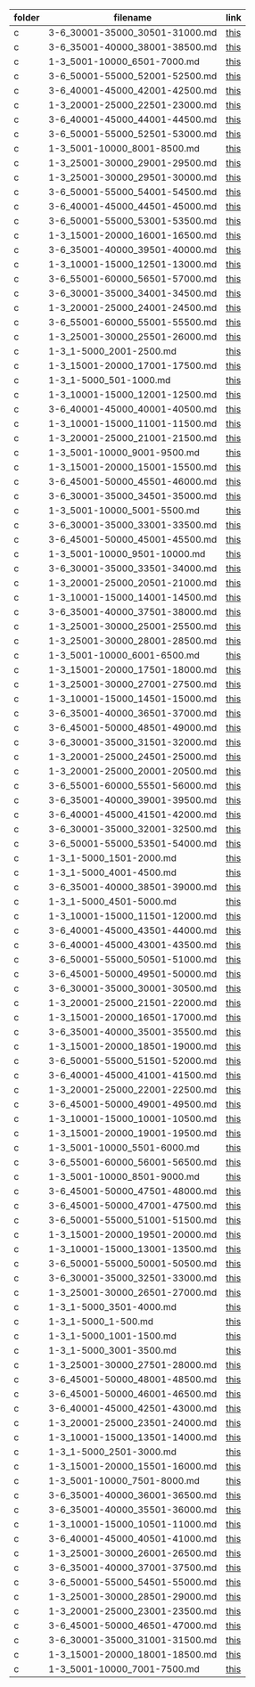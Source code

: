 | folder | filename | link |
|--------|----------|------|
|c|3-6_30001-35000_30501-31000.md|[this](https://github.com/dbchord/cdn/blob/master/_/c/3-6_30001-35000_30501-31000.md)|
|c|3-6_35001-40000_38001-38500.md|[this](https://github.com/dbchord/cdn/blob/master/_/c/3-6_35001-40000_38001-38500.md)|
|c|1-3_5001-10000_6501-7000.md|[this](https://github.com/dbchord/cdn/blob/master/_/c/1-3_5001-10000_6501-7000.md)|
|c|3-6_50001-55000_52001-52500.md|[this](https://github.com/dbchord/cdn/blob/master/_/c/3-6_50001-55000_52001-52500.md)|
|c|3-6_40001-45000_42001-42500.md|[this](https://github.com/dbchord/cdn/blob/master/_/c/3-6_40001-45000_42001-42500.md)|
|c|1-3_20001-25000_22501-23000.md|[this](https://github.com/dbchord/cdn/blob/master/_/c/1-3_20001-25000_22501-23000.md)|
|c|3-6_40001-45000_44001-44500.md|[this](https://github.com/dbchord/cdn/blob/master/_/c/3-6_40001-45000_44001-44500.md)|
|c|3-6_50001-55000_52501-53000.md|[this](https://github.com/dbchord/cdn/blob/master/_/c/3-6_50001-55000_52501-53000.md)|
|c|1-3_5001-10000_8001-8500.md|[this](https://github.com/dbchord/cdn/blob/master/_/c/1-3_5001-10000_8001-8500.md)|
|c|1-3_25001-30000_29001-29500.md|[this](https://github.com/dbchord/cdn/blob/master/_/c/1-3_25001-30000_29001-29500.md)|
|c|1-3_25001-30000_29501-30000.md|[this](https://github.com/dbchord/cdn/blob/master/_/c/1-3_25001-30000_29501-30000.md)|
|c|3-6_50001-55000_54001-54500.md|[this](https://github.com/dbchord/cdn/blob/master/_/c/3-6_50001-55000_54001-54500.md)|
|c|3-6_40001-45000_44501-45000.md|[this](https://github.com/dbchord/cdn/blob/master/_/c/3-6_40001-45000_44501-45000.md)|
|c|3-6_50001-55000_53001-53500.md|[this](https://github.com/dbchord/cdn/blob/master/_/c/3-6_50001-55000_53001-53500.md)|
|c|1-3_15001-20000_16001-16500.md|[this](https://github.com/dbchord/cdn/blob/master/_/c/1-3_15001-20000_16001-16500.md)|
|c|3-6_35001-40000_39501-40000.md|[this](https://github.com/dbchord/cdn/blob/master/_/c/3-6_35001-40000_39501-40000.md)|
|c|1-3_10001-15000_12501-13000.md|[this](https://github.com/dbchord/cdn/blob/master/_/c/1-3_10001-15000_12501-13000.md)|
|c|3-6_55001-60000_56501-57000.md|[this](https://github.com/dbchord/cdn/blob/master/_/c/3-6_55001-60000_56501-57000.md)|
|c|3-6_30001-35000_34001-34500.md|[this](https://github.com/dbchord/cdn/blob/master/_/c/3-6_30001-35000_34001-34500.md)|
|c|1-3_20001-25000_24001-24500.md|[this](https://github.com/dbchord/cdn/blob/master/_/c/1-3_20001-25000_24001-24500.md)|
|c|3-6_55001-60000_55001-55500.md|[this](https://github.com/dbchord/cdn/blob/master/_/c/3-6_55001-60000_55001-55500.md)|
|c|1-3_25001-30000_25501-26000.md|[this](https://github.com/dbchord/cdn/blob/master/_/c/1-3_25001-30000_25501-26000.md)|
|c|1-3_1-5000_2001-2500.md|[this](https://github.com/dbchord/cdn/blob/master/_/c/1-3_1-5000_2001-2500.md)|
|c|1-3_15001-20000_17001-17500.md|[this](https://github.com/dbchord/cdn/blob/master/_/c/1-3_15001-20000_17001-17500.md)|
|c|1-3_1-5000_501-1000.md|[this](https://github.com/dbchord/cdn/blob/master/_/c/1-3_1-5000_501-1000.md)|
|c|1-3_10001-15000_12001-12500.md|[this](https://github.com/dbchord/cdn/blob/master/_/c/1-3_10001-15000_12001-12500.md)|
|c|3-6_40001-45000_40001-40500.md|[this](https://github.com/dbchord/cdn/blob/master/_/c/3-6_40001-45000_40001-40500.md)|
|c|1-3_10001-15000_11001-11500.md|[this](https://github.com/dbchord/cdn/blob/master/_/c/1-3_10001-15000_11001-11500.md)|
|c|1-3_20001-25000_21001-21500.md|[this](https://github.com/dbchord/cdn/blob/master/_/c/1-3_20001-25000_21001-21500.md)|
|c|1-3_5001-10000_9001-9500.md|[this](https://github.com/dbchord/cdn/blob/master/_/c/1-3_5001-10000_9001-9500.md)|
|c|1-3_15001-20000_15001-15500.md|[this](https://github.com/dbchord/cdn/blob/master/_/c/1-3_15001-20000_15001-15500.md)|
|c|3-6_45001-50000_45501-46000.md|[this](https://github.com/dbchord/cdn/blob/master/_/c/3-6_45001-50000_45501-46000.md)|
|c|3-6_30001-35000_34501-35000.md|[this](https://github.com/dbchord/cdn/blob/master/_/c/3-6_30001-35000_34501-35000.md)|
|c|1-3_5001-10000_5001-5500.md|[this](https://github.com/dbchord/cdn/blob/master/_/c/1-3_5001-10000_5001-5500.md)|
|c|3-6_30001-35000_33001-33500.md|[this](https://github.com/dbchord/cdn/blob/master/_/c/3-6_30001-35000_33001-33500.md)|
|c|3-6_45001-50000_45001-45500.md|[this](https://github.com/dbchord/cdn/blob/master/_/c/3-6_45001-50000_45001-45500.md)|
|c|1-3_5001-10000_9501-10000.md|[this](https://github.com/dbchord/cdn/blob/master/_/c/1-3_5001-10000_9501-10000.md)|
|c|3-6_30001-35000_33501-34000.md|[this](https://github.com/dbchord/cdn/blob/master/_/c/3-6_30001-35000_33501-34000.md)|
|c|1-3_20001-25000_20501-21000.md|[this](https://github.com/dbchord/cdn/blob/master/_/c/1-3_20001-25000_20501-21000.md)|
|c|1-3_10001-15000_14001-14500.md|[this](https://github.com/dbchord/cdn/blob/master/_/c/1-3_10001-15000_14001-14500.md)|
|c|3-6_35001-40000_37501-38000.md|[this](https://github.com/dbchord/cdn/blob/master/_/c/3-6_35001-40000_37501-38000.md)|
|c|1-3_25001-30000_25001-25500.md|[this](https://github.com/dbchord/cdn/blob/master/_/c/1-3_25001-30000_25001-25500.md)|
|c|1-3_25001-30000_28001-28500.md|[this](https://github.com/dbchord/cdn/blob/master/_/c/1-3_25001-30000_28001-28500.md)|
|c|1-3_5001-10000_6001-6500.md|[this](https://github.com/dbchord/cdn/blob/master/_/c/1-3_5001-10000_6001-6500.md)|
|c|1-3_15001-20000_17501-18000.md|[this](https://github.com/dbchord/cdn/blob/master/_/c/1-3_15001-20000_17501-18000.md)|
|c|1-3_25001-30000_27001-27500.md|[this](https://github.com/dbchord/cdn/blob/master/_/c/1-3_25001-30000_27001-27500.md)|
|c|1-3_10001-15000_14501-15000.md|[this](https://github.com/dbchord/cdn/blob/master/_/c/1-3_10001-15000_14501-15000.md)|
|c|3-6_35001-40000_36501-37000.md|[this](https://github.com/dbchord/cdn/blob/master/_/c/3-6_35001-40000_36501-37000.md)|
|c|3-6_45001-50000_48501-49000.md|[this](https://github.com/dbchord/cdn/blob/master/_/c/3-6_45001-50000_48501-49000.md)|
|c|3-6_30001-35000_31501-32000.md|[this](https://github.com/dbchord/cdn/blob/master/_/c/3-6_30001-35000_31501-32000.md)|
|c|1-3_20001-25000_24501-25000.md|[this](https://github.com/dbchord/cdn/blob/master/_/c/1-3_20001-25000_24501-25000.md)|
|c|1-3_20001-25000_20001-20500.md|[this](https://github.com/dbchord/cdn/blob/master/_/c/1-3_20001-25000_20001-20500.md)|
|c|3-6_55001-60000_55501-56000.md|[this](https://github.com/dbchord/cdn/blob/master/_/c/3-6_55001-60000_55501-56000.md)|
|c|3-6_35001-40000_39001-39500.md|[this](https://github.com/dbchord/cdn/blob/master/_/c/3-6_35001-40000_39001-39500.md)|
|c|3-6_40001-45000_41501-42000.md|[this](https://github.com/dbchord/cdn/blob/master/_/c/3-6_40001-45000_41501-42000.md)|
|c|3-6_30001-35000_32001-32500.md|[this](https://github.com/dbchord/cdn/blob/master/_/c/3-6_30001-35000_32001-32500.md)|
|c|3-6_50001-55000_53501-54000.md|[this](https://github.com/dbchord/cdn/blob/master/_/c/3-6_50001-55000_53501-54000.md)|
|c|1-3_1-5000_1501-2000.md|[this](https://github.com/dbchord/cdn/blob/master/_/c/1-3_1-5000_1501-2000.md)|
|c|1-3_1-5000_4001-4500.md|[this](https://github.com/dbchord/cdn/blob/master/_/c/1-3_1-5000_4001-4500.md)|
|c|3-6_35001-40000_38501-39000.md|[this](https://github.com/dbchord/cdn/blob/master/_/c/3-6_35001-40000_38501-39000.md)|
|c|1-3_1-5000_4501-5000.md|[this](https://github.com/dbchord/cdn/blob/master/_/c/1-3_1-5000_4501-5000.md)|
|c|1-3_10001-15000_11501-12000.md|[this](https://github.com/dbchord/cdn/blob/master/_/c/1-3_10001-15000_11501-12000.md)|
|c|3-6_40001-45000_43501-44000.md|[this](https://github.com/dbchord/cdn/blob/master/_/c/3-6_40001-45000_43501-44000.md)|
|c|3-6_40001-45000_43001-43500.md|[this](https://github.com/dbchord/cdn/blob/master/_/c/3-6_40001-45000_43001-43500.md)|
|c|3-6_50001-55000_50501-51000.md|[this](https://github.com/dbchord/cdn/blob/master/_/c/3-6_50001-55000_50501-51000.md)|
|c|3-6_45001-50000_49501-50000.md|[this](https://github.com/dbchord/cdn/blob/master/_/c/3-6_45001-50000_49501-50000.md)|
|c|3-6_30001-35000_30001-30500.md|[this](https://github.com/dbchord/cdn/blob/master/_/c/3-6_30001-35000_30001-30500.md)|
|c|1-3_20001-25000_21501-22000.md|[this](https://github.com/dbchord/cdn/blob/master/_/c/1-3_20001-25000_21501-22000.md)|
|c|1-3_15001-20000_16501-17000.md|[this](https://github.com/dbchord/cdn/blob/master/_/c/1-3_15001-20000_16501-17000.md)|
|c|3-6_35001-40000_35001-35500.md|[this](https://github.com/dbchord/cdn/blob/master/_/c/3-6_35001-40000_35001-35500.md)|
|c|1-3_15001-20000_18501-19000.md|[this](https://github.com/dbchord/cdn/blob/master/_/c/1-3_15001-20000_18501-19000.md)|
|c|3-6_50001-55000_51501-52000.md|[this](https://github.com/dbchord/cdn/blob/master/_/c/3-6_50001-55000_51501-52000.md)|
|c|3-6_40001-45000_41001-41500.md|[this](https://github.com/dbchord/cdn/blob/master/_/c/3-6_40001-45000_41001-41500.md)|
|c|1-3_20001-25000_22001-22500.md|[this](https://github.com/dbchord/cdn/blob/master/_/c/1-3_20001-25000_22001-22500.md)|
|c|3-6_45001-50000_49001-49500.md|[this](https://github.com/dbchord/cdn/blob/master/_/c/3-6_45001-50000_49001-49500.md)|
|c|1-3_10001-15000_10001-10500.md|[this](https://github.com/dbchord/cdn/blob/master/_/c/1-3_10001-15000_10001-10500.md)|
|c|1-3_15001-20000_19001-19500.md|[this](https://github.com/dbchord/cdn/blob/master/_/c/1-3_15001-20000_19001-19500.md)|
|c|1-3_5001-10000_5501-6000.md|[this](https://github.com/dbchord/cdn/blob/master/_/c/1-3_5001-10000_5501-6000.md)|
|c|3-6_55001-60000_56001-56500.md|[this](https://github.com/dbchord/cdn/blob/master/_/c/3-6_55001-60000_56001-56500.md)|
|c|1-3_5001-10000_8501-9000.md|[this](https://github.com/dbchord/cdn/blob/master/_/c/1-3_5001-10000_8501-9000.md)|
|c|3-6_45001-50000_47501-48000.md|[this](https://github.com/dbchord/cdn/blob/master/_/c/3-6_45001-50000_47501-48000.md)|
|c|3-6_45001-50000_47001-47500.md|[this](https://github.com/dbchord/cdn/blob/master/_/c/3-6_45001-50000_47001-47500.md)|
|c|3-6_50001-55000_51001-51500.md|[this](https://github.com/dbchord/cdn/blob/master/_/c/3-6_50001-55000_51001-51500.md)|
|c|1-3_15001-20000_19501-20000.md|[this](https://github.com/dbchord/cdn/blob/master/_/c/1-3_15001-20000_19501-20000.md)|
|c|1-3_10001-15000_13001-13500.md|[this](https://github.com/dbchord/cdn/blob/master/_/c/1-3_10001-15000_13001-13500.md)|
|c|3-6_50001-55000_50001-50500.md|[this](https://github.com/dbchord/cdn/blob/master/_/c/3-6_50001-55000_50001-50500.md)|
|c|3-6_30001-35000_32501-33000.md|[this](https://github.com/dbchord/cdn/blob/master/_/c/3-6_30001-35000_32501-33000.md)|
|c|1-3_25001-30000_26501-27000.md|[this](https://github.com/dbchord/cdn/blob/master/_/c/1-3_25001-30000_26501-27000.md)|
|c|1-3_1-5000_3501-4000.md|[this](https://github.com/dbchord/cdn/blob/master/_/c/1-3_1-5000_3501-4000.md)|
|c|1-3_1-5000_1-500.md|[this](https://github.com/dbchord/cdn/blob/master/_/c/1-3_1-5000_1-500.md)|
|c|1-3_1-5000_1001-1500.md|[this](https://github.com/dbchord/cdn/blob/master/_/c/1-3_1-5000_1001-1500.md)|
|c|1-3_1-5000_3001-3500.md|[this](https://github.com/dbchord/cdn/blob/master/_/c/1-3_1-5000_3001-3500.md)|
|c|1-3_25001-30000_27501-28000.md|[this](https://github.com/dbchord/cdn/blob/master/_/c/1-3_25001-30000_27501-28000.md)|
|c|3-6_45001-50000_48001-48500.md|[this](https://github.com/dbchord/cdn/blob/master/_/c/3-6_45001-50000_48001-48500.md)|
|c|3-6_45001-50000_46001-46500.md|[this](https://github.com/dbchord/cdn/blob/master/_/c/3-6_45001-50000_46001-46500.md)|
|c|3-6_40001-45000_42501-43000.md|[this](https://github.com/dbchord/cdn/blob/master/_/c/3-6_40001-45000_42501-43000.md)|
|c|1-3_20001-25000_23501-24000.md|[this](https://github.com/dbchord/cdn/blob/master/_/c/1-3_20001-25000_23501-24000.md)|
|c|1-3_10001-15000_13501-14000.md|[this](https://github.com/dbchord/cdn/blob/master/_/c/1-3_10001-15000_13501-14000.md)|
|c|1-3_1-5000_2501-3000.md|[this](https://github.com/dbchord/cdn/blob/master/_/c/1-3_1-5000_2501-3000.md)|
|c|1-3_15001-20000_15501-16000.md|[this](https://github.com/dbchord/cdn/blob/master/_/c/1-3_15001-20000_15501-16000.md)|
|c|1-3_5001-10000_7501-8000.md|[this](https://github.com/dbchord/cdn/blob/master/_/c/1-3_5001-10000_7501-8000.md)|
|c|3-6_35001-40000_36001-36500.md|[this](https://github.com/dbchord/cdn/blob/master/_/c/3-6_35001-40000_36001-36500.md)|
|c|3-6_35001-40000_35501-36000.md|[this](https://github.com/dbchord/cdn/blob/master/_/c/3-6_35001-40000_35501-36000.md)|
|c|1-3_10001-15000_10501-11000.md|[this](https://github.com/dbchord/cdn/blob/master/_/c/1-3_10001-15000_10501-11000.md)|
|c|3-6_40001-45000_40501-41000.md|[this](https://github.com/dbchord/cdn/blob/master/_/c/3-6_40001-45000_40501-41000.md)|
|c|1-3_25001-30000_26001-26500.md|[this](https://github.com/dbchord/cdn/blob/master/_/c/1-3_25001-30000_26001-26500.md)|
|c|3-6_35001-40000_37001-37500.md|[this](https://github.com/dbchord/cdn/blob/master/_/c/3-6_35001-40000_37001-37500.md)|
|c|3-6_50001-55000_54501-55000.md|[this](https://github.com/dbchord/cdn/blob/master/_/c/3-6_50001-55000_54501-55000.md)|
|c|1-3_25001-30000_28501-29000.md|[this](https://github.com/dbchord/cdn/blob/master/_/c/1-3_25001-30000_28501-29000.md)|
|c|1-3_20001-25000_23001-23500.md|[this](https://github.com/dbchord/cdn/blob/master/_/c/1-3_20001-25000_23001-23500.md)|
|c|3-6_45001-50000_46501-47000.md|[this](https://github.com/dbchord/cdn/blob/master/_/c/3-6_45001-50000_46501-47000.md)|
|c|3-6_30001-35000_31001-31500.md|[this](https://github.com/dbchord/cdn/blob/master/_/c/3-6_30001-35000_31001-31500.md)|
|c|1-3_15001-20000_18001-18500.md|[this](https://github.com/dbchord/cdn/blob/master/_/c/1-3_15001-20000_18001-18500.md)|
|c|1-3_5001-10000_7001-7500.md|[this](https://github.com/dbchord/cdn/blob/master/_/c/1-3_5001-10000_7001-7500.md)|
